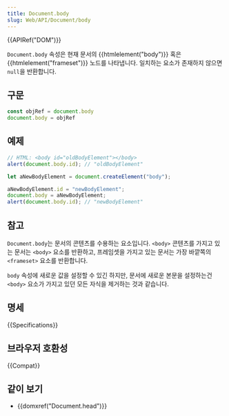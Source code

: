 ```yaml
---
title: Document.body
slug: Web/API/Document/body
---
```

{{APIRef("DOM")}}

`Document.body` 속성은 현재 문서의 {{htmlelement("body")}} 혹은 {{htmlelement("frameset")}} 노드를 나타냅니다. 일치하는 요소가 존재하지 않으면 `null`을 반환합니다.

## 구문

```js
const objRef = document.body
document.body = objRef
```

## 예제

```js
// HTML: <body id="oldBodyElement"></body>
alert(document.body.id); // "oldBodyElement"

let aNewBodyElement = document.createElement("body");

aNewBodyElement.id = "newBodyElement";
document.body = aNewBodyElement;
alert(document.body.id); // "newBodyElement"
```

## 참고

`Document.body`는 문서의 콘텐츠를 수용하는 요소입니다. `<body>` 콘텐츠를 가지고 있는 문서는 `<body>` 요소를 반환하고, 프레임셋을 가지고 있는 문서는 가장 바깥쪽의 `<frameset>` 요소를 반환합니다.

`body` 속성에 새로운 값을 설정할 수 있긴 하지만, 문서에 새로운 본문을 설정하는건 `<body>` 요소가 가지고 있던 모든 자식을 제거하는 것과 같습니다.

## 명세

{{Specifications}}

## 브라우저 호환성

{{Compat}}

## 같이 보기

- {{domxref("Document.head")}}
